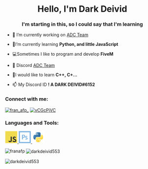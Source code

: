 <h1 align="center">Hello, I'm Dark Deivid</h1>
<h3 align="center">I'm starting in this, so I could say that I'm learning</h3>

- 🔭 I’m currently working on [ADC Team](https://github.com/ADC-Team)

- 🔰I’m currently learning **Python, and little JavaScript**

- 💻Sometimes I like to program and develop **FiveM**

- 📝 Discord [ADC Team](https://discord.gg/CnRNkQkZC5)

- 🧠I would like to learn **C++, C+...**

- 📫 My Discord ID **! A DARK DEIVID#6152**

<h3 align="left">Connect with me:</h3>
<p align="left">
<a href="https://www.youtube.com/c/DarkDeivid/" target="blank"><img align="center" src="https://raw.githubusercontent.com/rahuldkjain/github-profile-readme-generator/master/src/images/icons/Social/youtube.svg" alt="fran_afp_" height="30" width="40" /></a>
<a href="https://discord.gg/CnRNkQkZC5" target="blank"><img align="center" src="https://raw.githubusercontent.com/rahuldkjain/github-profile-readme-generator/master/src/images/icons/Social/discord.svg" alt="vCGcPjVC" height="30" width="40" /></a>
</p>

<h3 align="left">Languages and Tools:</h3>
<p align="left"> <a href="https://developer.mozilla.org/en-US/docs/Web/JavaScript" target="_blank" rel="noreferrer"> <img src="https://raw.githubusercontent.com/devicons/devicon/master/icons/javascript/javascript-original.svg" alt="javascript" width="40" height="40"/> </a> <a href="https://www.photoshop.com/en" target="_blank" rel="noreferrer"> <img src="https://raw.githubusercontent.com/devicons/devicon/master/icons/photoshop/photoshop-line.svg" alt="photoshop" width="40" height="40"/> </a> <a href="https://www.python.org" target="_blank" rel="noreferrer"> <img src="https://raw.githubusercontent.com/devicons/devicon/master/icons/python/python-original.svg" alt="python" width="40" height="40"/> </a> </p>
<p><img align="left" src="https://github-readme-stats.vercel.app/api/top-langs?username=darkdeivid553&show_icons=true&theme=dark&locale=en&layout=compact" alt="franafp" /></p>

<p>&nbsp;<img align="center" src="https://github-readme-stats.vercel.app/api?username=darkdeivid553&show_icons=true&theme=dark&hide_border=true&locale=en" alt="darkdeivid553" /></p>

<p><img align="center" src="https://github-readme-streak-stats.herokuapp.com/?user=darkdeivid553&theme=dark" alt="darkdeivid553" /></p>
